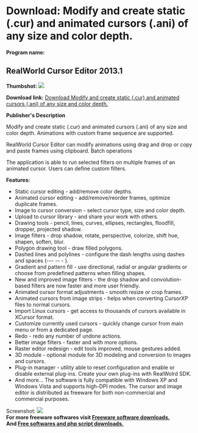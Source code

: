 # Download: Modify and create static (.cur) and animated cursors (.ani) of any size and color depth. 

**Program name:**

## RealWorld Cursor Editor 2013.1

  
**Thumbshot:** ![](http://www.freewarefiles.com/screenshot/rlwrldcrsredtr_md.jpg)   
  
**Download link:** [Download Modify and create static (.cur) and animated cursors (.ani) of any size and color depth. ](http://freesoftwares.boysofts.com/RealWorld-Cursor-Editor_program_38049.html)  
  


**Publisher's Description**  
  


Modify and create static (.cur) and animated cursors (.ani) of any size and color depth. Animations with custom frame sequence are supported. 

RealWorld Cursor Editor can modify animations using drag and drop or copy and paste frames using clipboard. Batch operations

The application is able to run selected filters on multiple frames of an animated cursor. Users can define custom filters. 

**Features:**

  * Static cursor editing - add/remove color depths. 
  * Animated cursor editing - add/remove/reorder frames, optimize duplicate frames. 
  * Image to cursor conversion - select cursor type, size and color depth. 
  * Upload to cursor library - and share your work with others. 
  * Drawing tools - pencil, lines, curves, ellipses, rectangles, floodfill, dropper, projected shadow. 
  * Image filters - drop shadow, rotate, perspective, colorize, shift hue, shapen, soften, blur. 
  * Polygon drawing tool - draw filled polygons. 
  * Dashed lines and polylines - configure the dash lengths using dashes and spaces (--- -- - ). 
  * Gradient and pattern fill - use directional, radial or angular gradients or choose from predefined patterns when filling shapes. 
  * New and improved image filters - the drop shadow and convolution-based filters are now faster and more user friendly. 
  * Animated cursor format adjustments - smooth resize or crop frames. 
  * Animated cursors from image strips - helps when converting CursorXP files to normal cursors. 
  * Import Linux cursors - get access to thousands of cursors available in XCursor format. 
  * Customize currently used cursors - quickly change cursor from main menu or from a dedicated page. 
  * Redo - redo any number of undone actions. 
  * Better image filters - faster and with more options. 
  * Raster editor redesign - edit tools improved, mouse gestures added. 
  * 3D module - optional module for 3D modeling and conversion to images and cursors. 
  * Plug-in manager - utility able to reset configuration and enable or disable external plug-ins. Create your own plug-ins with RealWolrd SDK. 
  * And more... 
The software is fully compatible with Windows XP and Windows Vista and supports high-DPI modes. The cursor and image editor is distributed as freeware for both non-commercial and commercial purposes. 

  
  
Screenshot: ![](http://www.freewarefiles.com/screenshot/rlwrldcrsredtr.jpg)   
**For more freeware softwares visit [Freeware software downloads.](http://freesoftwares.boysofts.com/)**   
**And [Free softwares and php script downloads.](http://www.boysofts.com/)**
